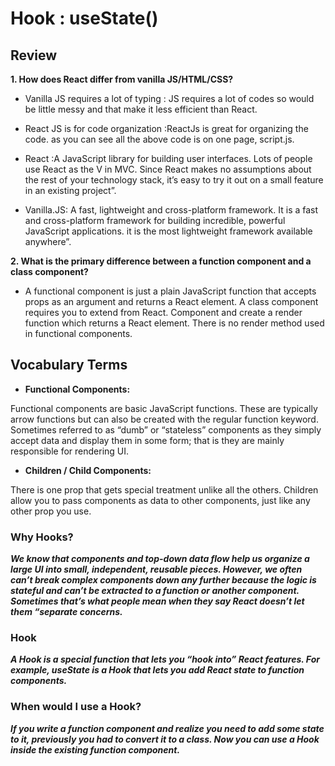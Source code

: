 # Hook : useState()

## Review

**1. How does React differ from vanilla JS/HTML/CSS?**
- Vanilla JS requires a lot of typing : JS requires a lot of codes so would be little messy and that make it less efficient than React.

- React JS is for code organization :ReactJs is great for organizing the code. as you can see all the above code is on one page, script.js.

- React :A JavaScript library for building user interfaces. Lots of people use React as the V in MVC. Since React makes no assumptions about the rest of your technology stack, it’s easy to try it out on a small feature in an existing project”.

- Vanilla.JS: A fast, lightweight and cross-platform framework. It is a fast and cross-platform framework for building incredible, powerful JavaScript applications. it is the most lightweight framework available anywhere”.



**2. What is the primary difference between a function component and a class component?**
- A functional component is just a plain JavaScript function that accepts props as an argument and returns a React element. A class component requires you to extend from React. Component and create a render function which returns a React element. There is no render method used in functional components.

## Vocabulary Terms

- **Functional Components:**

Functional components are basic JavaScript functions. These are typically arrow functions but can also be created with the regular function keyword. Sometimes referred to as “dumb” or “stateless” components as they simply accept data and display them in some form; that is they are mainly responsible for rendering UI.


- **Children / Child Components:**

There is one prop that gets special treatment unlike all the others. Children allow you to pass components as data to other components, just like any other prop you use.

### Why Hooks?
***We know that components and top-down data flow help us organize a large UI into small, independent, reusable pieces. However, we often can’t break complex components down any further because the logic is stateful and can’t be extracted to a function or another component. Sometimes that’s what people mean when they say React doesn’t let them “separate concerns.***

### Hook
***A Hook is a special function that lets you “hook into” React features. For example, useState is a Hook that lets you add React state to function components.***

### When would I use a Hook?
***If you write a function component and realize you need to add some state to it, previously you had to convert it to a class. Now you can use a Hook inside the existing function component.***